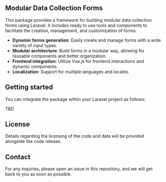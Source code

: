 ## Modular Data Collection Forms

This package provides a framework for building modular data collection forms using Laravel. 
It includes ready to use tools and components to facilitate the creation, management, and 
customization of forms.

- **Dynamic forms generation**: Easily create and manage forms with a wide variety of input types.
- **Modular architecture**: Build forms in a modular way, allowing for reusable components and better organization.
- **Frontend integration**: Utilize Vue.js for frontend interactions and dynamic components.
- **Localization**: Support for multiple languages and locales.


## Getting started

You can integrate the package within your Laravel project as follows:

*TBD*


## License
Details regarding the licensing of the code and data will be provided alongside the code release.

## Contact
For any inquiries, please open an issue in this repository, and we will get back to you as soon as possible.

